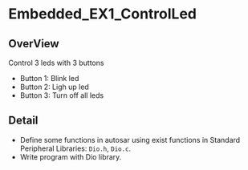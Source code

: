 # Embedded_EX1_ControlLed
## OverView
Control 3 leds with 3 buttons <br>
- Button 1: Blink led
- Button 2: Ligh up led
- Button 3: Turn off all leds
## Detail
- Define some functions in autosar using exist functions in Standard Peripheral Libraries: `Dio.h`, `Dio.c`.
- Write program with Dio library.
